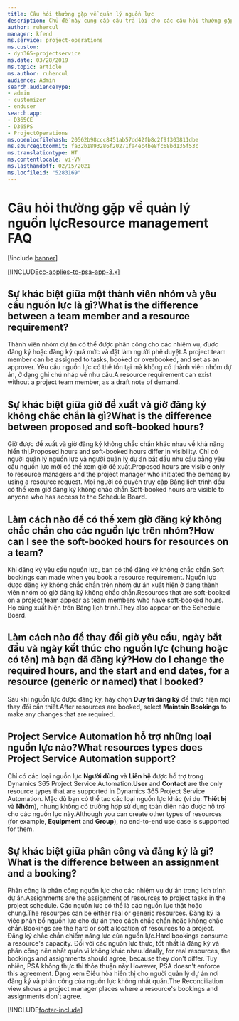 ```yaml
---
title: Câu hỏi thường gặp về quản lý nguồn lực
description: Chủ đề này cung cấp câu trả lời cho các câu hỏi thường gặp về quản lý nguồn lực.
author: ruhercul
manager: kfend
ms.service: project-operations
ms.custom:
- dyn365-projectservice
ms.date: 03/28/2019
ms.topic: article
ms.author: ruhercul
audience: Admin
search.audienceType:
- admin
- customizer
- enduser
search.app:
- D365CE
- D365PS
- ProjectOperations
ms.openlocfilehash: 20562b98ccc8451ab57dd42fb8c2f9f303811dbe
ms.sourcegitcommit: fa32b1893286f20271fa4ec4be8fc68bd135f53c
ms.translationtype: HT
ms.contentlocale: vi-VN
ms.lasthandoff: 02/15/2021
ms.locfileid: "5283169"
---
```

# <a name="resource-management-faq"></a><span data-ttu-id="2bbcb-103">Câu hỏi thường gặp về quản lý nguồn lực</span><span class="sxs-lookup"><span data-stu-id="2bbcb-103">Resource management FAQ</span></span>

[!include [banner](../includes/psa-now-project-operations.md)]

[!INCLUDE[cc-applies-to-psa-app-3.x](../includes/cc-applies-to-psa-app-3x.md)]

## <a name="what-is-the-difference-between-a-team-member-and-a-resource-requirement"></a><span data-ttu-id="2bbcb-104">Sự khác biệt giữa một thành viên nhóm và yêu cầu nguồn lực là gì?</span><span class="sxs-lookup"><span data-stu-id="2bbcb-104">What is the difference between a team member and a resource requirement?</span></span>

<span data-ttu-id="2bbcb-105">Thành viên nhóm dự án có thể được phân công cho các nhiệm vụ, được đăng ký hoặc đăng ký quá mức và đặt làm người phê duyệt.</span><span class="sxs-lookup"><span data-stu-id="2bbcb-105">A project team member can be assigned to tasks, booked or overbooked, and set as an approver.</span></span> <span data-ttu-id="2bbcb-106">Yêu cầu nguồn lực có thể tồn tại mà không có thành viên nhóm dự án, ở dạng ghi chú nháp về nhu cầu.</span><span class="sxs-lookup"><span data-stu-id="2bbcb-106">A resource requirement can exist without a project team member, as a draft note of demand.</span></span> 

## <a name="what-is-the-difference-between-proposed-and-soft-booked-hours"></a><span data-ttu-id="2bbcb-107">Sự khác biệt giữa giờ đề xuất và giờ đăng ký không chắc chắn là gì?</span><span class="sxs-lookup"><span data-stu-id="2bbcb-107">What is the difference between proposed and soft-booked hours?</span></span>

<span data-ttu-id="2bbcb-108">Giờ được đề xuất và giờ đăng ký không chắc chắn khác nhau về khả năng hiển thị.</span><span class="sxs-lookup"><span data-stu-id="2bbcb-108">Proposed hours and soft-booked hours differ in visibility.</span></span> <span data-ttu-id="2bbcb-109">Chỉ có người quản lý nguồn lực và người quản lý dự án bắt đầu nhu cầu bằng yêu cầu nguồn lực mới có thể xem giờ đề xuất.</span><span class="sxs-lookup"><span data-stu-id="2bbcb-109">Proposed hours are visible only to resource managers and the project manager who initiated the demand by using a resource request.</span></span> <span data-ttu-id="2bbcb-110">Mọi người có quyền truy cập Bảng lịch trình đều có thể xem giờ đăng ký không chắc chắn.</span><span class="sxs-lookup"><span data-stu-id="2bbcb-110">Soft-booked hours are visible to anyone who has access to the Schedule Board.</span></span>

## <a name="how-can-i-see-the-soft-booked-hours-for-resources-on-a-team"></a><span data-ttu-id="2bbcb-111">Làm cách nào để có thể xem giờ đăng ký không chắc chắn cho các nguồn lực trên nhóm?</span><span class="sxs-lookup"><span data-stu-id="2bbcb-111">How can I see the soft-booked hours for resources on a team?</span></span>

<span data-ttu-id="2bbcb-112">Khi đăng ký yêu cầu nguồn lực, bạn có thể đăng ký không chắc chắn.</span><span class="sxs-lookup"><span data-stu-id="2bbcb-112">Soft bookings can made when you book a resource requirement.</span></span> <span data-ttu-id="2bbcb-113">Nguồn lực được đăng ký không chắc chắn trên nhóm dự án xuất hiện ở dạng thành viên nhóm có giờ đăng ký không chắc chắn.</span><span class="sxs-lookup"><span data-stu-id="2bbcb-113">Resources that are soft-booked on a project team appear as team members who have soft-booked hours.</span></span> <span data-ttu-id="2bbcb-114">Họ cũng xuất hiện trên Bảng lịch trình.</span><span class="sxs-lookup"><span data-stu-id="2bbcb-114">They also appear on the Schedule Board.</span></span>

## <a name="how-do-i-change-the-required-hours-and-the-start-and-end-dates-for-a-resource-generic-or-named-that-i-booked"></a><span data-ttu-id="2bbcb-115">Làm cách nào để thay đổi giờ yêu cầu, ngày bắt đầu và ngày kết thúc cho nguồn lực (chung hoặc có tên) mà bạn đã đăng ký?</span><span class="sxs-lookup"><span data-stu-id="2bbcb-115">How do I change the required hours, and the start and end dates, for a resource (generic or named) that I booked?</span></span>

<span data-ttu-id="2bbcb-116">Sau khi nguồn lực được đăng ký, hãy chọn **Duy trì đăng ký** để thực hiện mọi thay đổi cần thiết.</span><span class="sxs-lookup"><span data-stu-id="2bbcb-116">After resources are booked, select **Maintain Bookings** to make any changes that are required.</span></span>

## <a name="what-resources-types-does-project-service-automation-support"></a><span data-ttu-id="2bbcb-117">Project Service Automation hỗ trợ những loại nguồn lực nào?</span><span class="sxs-lookup"><span data-stu-id="2bbcb-117">What resources types does Project Service Automation support?</span></span>

<span data-ttu-id="2bbcb-118">Chỉ có các loại nguồn lực **Người dùng** và **Liên hệ** được hỗ trợ trong Dynamics 365 Project Service Automation.</span><span class="sxs-lookup"><span data-stu-id="2bbcb-118">**User** and **Contact** are the only resource types that are supported in Dynamics 365 Project Service Automation.</span></span> <span data-ttu-id="2bbcb-119">Mặc dù bạn có thể tạo các loại nguồn lực khác (ví dụ: **Thiết bị** và **Nhóm**), nhưng không có trường hợp sử dụng toàn diện nào được hỗ trợ cho các nguồn lực này.</span><span class="sxs-lookup"><span data-stu-id="2bbcb-119">Although you can create other types of resources (for example, **Equipment** and **Group**), no end-to-end use case is supported for them.</span></span>

## <a name="what-is-the-difference-between-an-assignment-and-a-booking"></a><span data-ttu-id="2bbcb-120">Sự khác biệt giữa phân công và đăng ký là gì?</span><span class="sxs-lookup"><span data-stu-id="2bbcb-120">What is the difference between an assignment and a booking?</span></span>

<span data-ttu-id="2bbcb-121">Phân công là phân công nguồn lực cho các nhiệm vụ dự án trong lịch trình dự án.</span><span class="sxs-lookup"><span data-stu-id="2bbcb-121">Assignments are the assignment of resources to project tasks in the project schedule.</span></span> <span data-ttu-id="2bbcb-122">Các nguồn lực có thể là các nguồn lực thật hoặc chung.</span><span class="sxs-lookup"><span data-stu-id="2bbcb-122">The resources can be either real or generic resources.</span></span> <span data-ttu-id="2bbcb-123">Đăng ký là việc phân bổ nguồn lực cho dự án theo cách chắc chắn hoặc không chắc chắn.</span><span class="sxs-lookup"><span data-stu-id="2bbcb-123">Bookings are the hard or soft allocation of resources to a project.</span></span> <span data-ttu-id="2bbcb-124">Đăng ký chắc chắn chiếm năng lực của nguồn lực.</span><span class="sxs-lookup"><span data-stu-id="2bbcb-124">Hard bookings consume a resource's capacity.</span></span> <span data-ttu-id="2bbcb-125">Đối với các nguồn lực thực, tốt nhất là đăng ký và phân công nên nhất quán vì không khác nhau.</span><span class="sxs-lookup"><span data-stu-id="2bbcb-125">Ideally, for real resources, the bookings and assignments should agree, because they don't differ.</span></span> <span data-ttu-id="2bbcb-126">Tuy nhiên, PSA không thực thi thỏa thuận này.</span><span class="sxs-lookup"><span data-stu-id="2bbcb-126">However, PSA doesn't enforce this agreement.</span></span> <span data-ttu-id="2bbcb-127">Dạng xem Điều hòa hiển thị cho người quản lý dự án nơi đăng ký và phân công của nguồn lực không nhất quán.</span><span class="sxs-lookup"><span data-stu-id="2bbcb-127">The Reconciliation view shows a project manager places where a resource's bookings and assignments don't agree.</span></span>


[!INCLUDE[footer-include](../includes/footer-banner.md)]